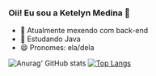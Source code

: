 ### Oii! Eu sou a Ketelyn Medina 🤗

- 🔭 Atualmente mexendo com back-end
- 🌱 Estudando Java
- 😄 Pronomes: ela/dela

![Anurag' GitHub stats](https://github-readme-stats.vercel.app/api?username=ketelynmm&theme=omni&show_icons=true&hide=contribs,issues&)
[![Top Langs](https://github-readme-stats.vercel.app/api/top-langs/?username=ketelynmm&layout=compact&theme=omni)](https://github.com/ketelynmm/github-readme-stats)
